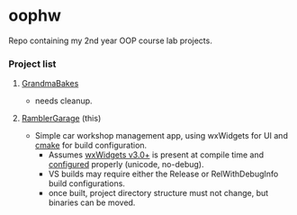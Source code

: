 # oophw
Repo containing my 2nd year OOP course lab projects.

### Project list
1. [GrandmaBakes](https://github.com/alexsg4/oophw/tree/OOP0)
    - needs cleanup.

2. [RamblerGarage](https://github.com/alexsg4/oophw/tree/OOP1-V2) (this)
    - Simple car workshop management app, using wxWidgets for UI and [cmake](https://cmake.org/) for build configuration.
        - Assumes [wxWidgets v3.0+](https://www.wxwidgets.org/downloads/) is present at compile time and [configured](https://wiki.wxwidgets.org/Compiling_and_getting_started) properly (unicode, no-debug).
        - VS builds may require either the Release or RelWithDebugInfo build configurations.
        - once built, project directory structure must not change, but binaries can be moved.

